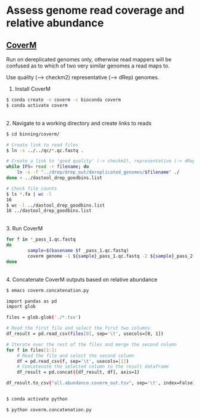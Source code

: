 # Assess genome read coverage and relative abundance

## [CoverM](https://github.com/wwood/CoverM)

Run on dereplicated genomes only, otherwise read mappers will be confused as to which of two very similar genomes a read maps to.

Use quality (--> checkm2) representative (--> dRep) genomes.

1. Install CoverM

```bash
$ conda create -n coverm -c bioconda coverm
$ conda activate coverm
```

\
2. Navigate to a working directory and create links to reads

```bash
$ cd binning/coverm/

# Create link to read files
$ ln -s ../../qc/*.qc.fastq .

# Create a link to 'good quality' (-> checkm2), representative (-> dRep) genomes
while IFS= read -r filename; do
    ln -s -f "../drep/drep_out/dereplicated_genomes/$filename" ./
done < ../dastool_drep_goodbins.list

# Check file counts
$ ls *.fa | wc -l
16
$ wc -l ../dastool_drep_goodbins.list
16 ../dastool_drep_goodbins.list
```

\
3. Run CoverM

```bash
for f in *_pass_1.qc.fastq
do
        sample=$(basename $f _pass_1.qc.fastq)
        coverm genome -1 ${sample}_pass_1.qc.fastq -2 ${sample}_pass_2.qc.fastq -d . -x .fa -p --min-read-percent-identity 95 --min-read-aligned-percent 75 --min-covered-fraction 0 -m relative_abundance mean trimmed_mean covered_bases variance length count reads_per_base rpkm -o ${sample}.coverm_out.tsv -t 40
done
```

\
4. Concatenate CoverM outputs based on relative abundance

```bash
$ emacs coverm.concatenation.py

import pandas as pd
import glob

files = glob.glob('./*.tsv')

# Read the first file and select the first two columns
df_result = pd.read_csv(files[0], sep='\t', usecols=[0, 1])

# Iterate over the rest of the files and merge the second column
for f in files[1:]:
    # Read the file and select the second column
    df = pd.read_csv(f, sep='\t', usecols=[1])
    # Concatenate the selected column to the result dataframe
    df_result = pd.concat([df_result, df], axis=1)

df_result.to_csv("all.abundance.coverm_out.tsv", sep='\t', index=False)


$ conda activate python

$ python coverm.concatenation.py
```
